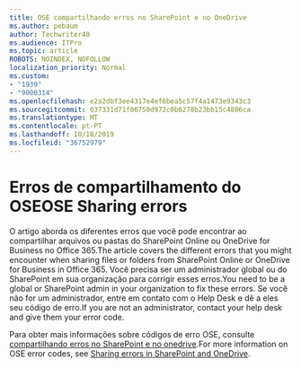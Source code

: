 ```yaml
---
title: OSE compartilhando erros no SharePoint e no OneDrive
ms.author: pebaum
author: Techwriter40
ms.audience: ITPro
ms.topic: article
ROBOTS: NOINDEX, NOFOLLOW
localization_priority: Normal
ms.custom:
- "1939"
- "9000314"
ms.openlocfilehash: e2a2dbf3ee4317e4ef6bea5c57f4a1473e9343c3
ms.sourcegitcommit: 037331d71f06750d972c0b6278b23bb15c4806ca
ms.translationtype: MT
ms.contentlocale: pt-PT
ms.lasthandoff: 10/18/2019
ms.locfileid: "36752979"
---
```

# <a name="ose-sharing-errors"></a><span data-ttu-id="50ca1-102">Erros de compartilhamento do OSE</span><span class="sxs-lookup"><span data-stu-id="50ca1-102">OSE Sharing errors</span></span>

<span data-ttu-id="50ca1-103">O artigo aborda os diferentes erros que você pode encontrar ao compartilhar arquivos ou pastas do SharePoint Online ou OneDrive for Business no Office 365.</span><span class="sxs-lookup"><span data-stu-id="50ca1-103">The article covers the different errors that you might encounter when sharing files or folders from SharePoint Online or OneDrive for Business in Office 365.</span></span> <span data-ttu-id="50ca1-104">Você precisa ser um administrador global ou do SharePoint em sua organização para corrigir esses erros.</span><span class="sxs-lookup"><span data-stu-id="50ca1-104">You need to be a global or SharePoint admin in your organization to fix these errors.</span></span> <span data-ttu-id="50ca1-105">Se você não for um administrador, entre em contato com o Help Desk e dê a eles seu código de erro.</span><span class="sxs-lookup"><span data-stu-id="50ca1-105">If you are not an administrator, contact your help desk and give them your error code.</span></span>

<span data-ttu-id="50ca1-106">Para obter mais informações sobre códigos de erro OSE, consulte [compartilhando erros no SharePoint e no onedrive](https://docs.microsoft.com/sharepoint/sharepoint-onedrive-error-message).</span><span class="sxs-lookup"><span data-stu-id="50ca1-106">For more information on OSE error codes, see [Sharing errors in SharePoint and OneDrive](https://docs.microsoft.com/sharepoint/sharepoint-onedrive-error-message).</span></span>
